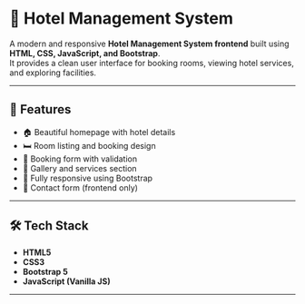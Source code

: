 # 🏨 Hotel Management System

A modern and responsive **Hotel Management System frontend** built using **HTML, CSS, JavaScript, and Bootstrap**.  
It provides a clean user interface for booking rooms, viewing hotel services, and exploring facilities.

---

## 🚀 Features
- 🏠 Beautiful homepage with hotel details  
- 🛏️ Room listing and booking design  
- 📅 Booking form with validation  
- 📸 Gallery and services section  
- 📱 Fully responsive using Bootstrap  
- 💬 Contact form (frontend only)

---

## 🛠️ Tech Stack
- **HTML5**  
- **CSS3**  
- **Bootstrap 5**  
- **JavaScript (Vanilla JS)**  

---

